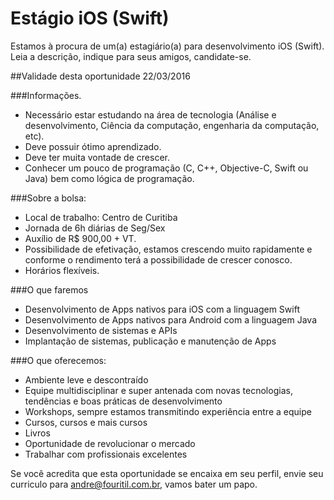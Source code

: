 # Estágio iOS (Swift)


Estamos à procura de um(a) estagiário(a) para desenvolvimento iOS (Swift). Leia a descrição, indique para seus amigos, candidate-se.

##Validade desta oportunidade
22/03/2016

###Informações.

 * Necessário estar estudando na área de tecnologia (Análise e desenvolvimento, Ciência da computação, engenharia da computação, etc).
 * Deve possuir ótimo aprendizado.
 * Deve ter muita vontade de crescer.
 * Conhecer um pouco de programação (C, C++, Objective-C, Swift ou Java) bem como lógica de programação.


###Sobre a bolsa:

 * Local de trabalho: Centro de Curitiba
 * Jornada de 6h diárias de Seg/Sex
 * Auxílio de R$ 900,00 + VT. 
 * Possibilidade de efetivação, estamos crescendo muito rapidamente e conforme o rendimento terá a possibilidade de crescer conosco.
 * Horários flexíveis.


###O que faremos

 * Desenvolvimento de Apps nativos para iOS com a linguagem Swift
 * Desenvolvimento de Apps nativos para Android com a linguagem Java
 * Desenvolvimento de sistemas e APIs
 * Implantação de sistemas, publicação e manutenção de Apps

###O que oferecemos:

+ Ambiente leve e descontraído
+ Equipe multidisciplinar e super antenada com novas tecnologias, tendências e boas práticas de desenvolvimento
+ Workshops, sempre estamos transmitindo experiência entre a equipe
+ Cursos, cursos e mais cursos
+ Livros
+ Oportunidade de revolucionar o mercado
+ Trabalhar com profissionais excelentes


Se você acredita que esta oportunidade se encaixa em seu perfil, envie seu curriculo para andre@fouritil.com.br, vamos bater um papo.


